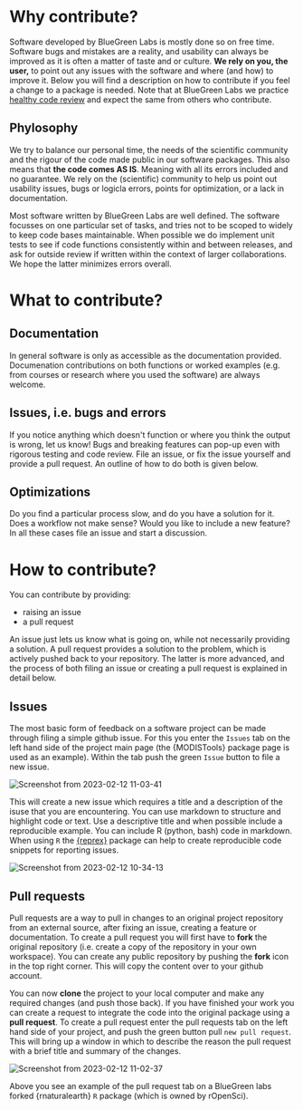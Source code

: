 # Why contribute?

Software developed by BlueGreen Labs is mostly done so on free time. Software bugs and mistakes are a reality, and usability can always be improved as it is often a matter of taste and or culture. **We rely on you, the user,** to point out any issues with the software and where (and how) to improve it. Below you will find a description on how to contribute if you feel a change to a package is needed. Note that at BlueGreen Labs we practice [healthy code review](https://www.mediawiki.org/wiki/Guidelines_for_a_healthy_code_review_culture) and expect the same from others who contribute.

## Phylosophy

We try to balance our personal time, the needs of the scientific community and the rigour of the code made public in our software packages. This also means that **the code comes AS IS**. Meaning with all its errors included and no guarantee. We rely on the (scientific) community to help us point out usability issues, bugs or logicla errors, points for optimization, or a lack in documentation. 

Most software written by BlueGreen Labs are well defined. The software focusses on one particular set of tasks, and tries not to be scoped to widely to keep code bases maintainable. When possible we do implement unit tests to see if code functions consistently within and between releases, and ask for outside review if written within the context of larger collaborations. We hope the latter minimizes errors overall.

# What to contribute?

## Documentation

In general software is only as accessible as the documentation provided. Documenation contributions on both functions or worked examples (e.g. from courses or research where you used the software) are always welcome.

## Issues, i.e. bugs and errors

If you notice anything which doesn't function or where you think the output is wrong, let us know! Bugs and breaking features can pop-up even with rigorous testing and code review. File an issue, or fix the issue yourself and provide a pull request. An outline of how to do both is given below.

## Optimizations

Do you find a particular process slow, and do you have a solution for it. Does a workflow not make sense? Would you like to include a new feature? In all these cases file an issue and start a discussion.

# How to contribute?

You can contribute by providing:

- raising an issue
- a pull request 

An issue just lets us know what is going on, while not necessarily providing a solution. A pull request provides a solution to the problem, which is actively pushed back to your repository. The latter is more advanced, and the process of both filing an issue or creating a pull request is explained in detail below.

## Issues

The most basic form of feedback on a software project can be made through filing a simple github issue. For this you enter the `Issues` tab on the left hand side of the project main page (the {MODISTools} package page is used as an example). Within the tab push the green `Issue` button to file a new issue.

![Screenshot from 2023-02-12 11-03-41](https://user-images.githubusercontent.com/1354258/218304642-51f0f106-fbf9-4554-accd-8daaab2393af.png)

This will create a new issue which requires a title and a description of the isuse that you are encountering. You can use markdown to structure and highlight code or text. Use a descriptive title and when possible include a reproducible example. You can include R (python, bash) code in markdown. 
When using `R` the [{reprex}](https://reprex.tidyverse.org/) package can help to create reproducible code snippets for reporting issues.

![Screenshot from 2023-02-12 10-34-13](https://user-images.githubusercontent.com/1354258/218304672-8c3063a6-2162-4934-b27c-902c08ea9823.png)

## Pull requests

Pull requests are a way to pull in changes to an original project repository from an external source, after fixing an issue, creating a feature or documentation. To create a pull request you will first have to **fork** the original repository (i.e. create a copy of the repository in your own workspace). You can create any public repository by pushing the **fork** icon in the top right corner. This will copy the content over to your github account.

You can now **clone** the project to your local computer and make any required changes (and push those back). If you have finished your work you can create a request to integrate the code into the original package using a **pull request**. To create a pull request enter the pull requests tab on the left hand side of your project, and push the green button pull `new pull request`. This will bring up a window in which to describe the reason the pull request with a brief title and summary of the changes.

![Screenshot from 2023-02-12 11-02-37](https://user-images.githubusercontent.com/1354258/218304705-53735ef0-7a26-49b6-99a3-de6ded8a5627.png)

Above you see an example of the pull request tab on a BlueGreen labs forked {rnaturalearth} `R` package (which is owned by rOpenSci).
